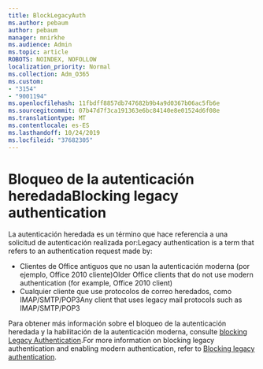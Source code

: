 ```yaml
---
title: BlockLegacyAuth
ms.author: pebaum
author: pebaum
manager: mnirkhe
ms.audience: Admin
ms.topic: article
ROBOTS: NOINDEX, NOFOLLOW
localization_priority: Normal
ms.collection: Adm_O365
ms.custom:
- "3154"
- "9001194"
ms.openlocfilehash: 11fbdff8857db747682b9b4a9d0367b06ac5fb6e
ms.sourcegitcommit: 07b47d7f3ca191363e6bc84140e8e01524d6f08e
ms.translationtype: MT
ms.contentlocale: es-ES
ms.lasthandoff: 10/24/2019
ms.locfileid: "37682305"
---
```

# <a name="blocking-legacy-authentication"></a><span data-ttu-id="59f31-102">Bloqueo de la autenticación heredada</span><span class="sxs-lookup"><span data-stu-id="59f31-102">Blocking legacy authentication</span></span>

<span data-ttu-id="59f31-103">La autenticación heredada es un término que hace referencia a una solicitud de autenticación realizada por:</span><span class="sxs-lookup"><span data-stu-id="59f31-103">Legacy authentication is a term that refers to an authentication request made by:</span></span>

- <span data-ttu-id="59f31-104">Clientes de Office antiguos que no usan la autenticación moderna (por ejemplo, Office 2010 cliente)</span><span class="sxs-lookup"><span data-stu-id="59f31-104">Older Office clients that do not use modern authentication (for example, Office 2010 client)</span></span>
- <span data-ttu-id="59f31-105">Cualquier cliente que use protocolos de correo heredados, como IMAP/SMTP/POP3</span><span class="sxs-lookup"><span data-stu-id="59f31-105">Any client that uses legacy mail protocols such as IMAP/SMTP/POP3</span></span>  

<span data-ttu-id="59f31-106">Para obtener más información sobre el bloqueo de la autenticación heredada y la habilitación de la autenticación moderna, consulte [blocking Legacy Authentication](https://docs.microsoft.com/en-us/azure/active-directory/conditional-access/concept-conditional-access-block-legacy-authentication).</span><span class="sxs-lookup"><span data-stu-id="59f31-106">For more information on blocking legacy authentication and enabling modern authentication, refer to [Blocking legacy authentication](https://docs.microsoft.com/en-us/azure/active-directory/conditional-access/concept-conditional-access-block-legacy-authentication).</span></span>